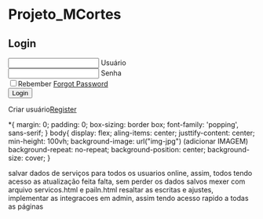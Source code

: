 # Projeto_MCortes

<body>
  <section> 
    <form> 
      <h1>Login</h1>
        <div class = "inputbox">
          <ion-icon name = "mail-ontline"></ion-icon> 
          <input type = "email " required> 
          <label for = "">Usuário</label>
        </div>
      <div class = "inputbox">
        <ion-icon name = "lock-clased-outline"></ion-icon>
        <input type = "password" required>
        <label for = "">Senha</label> 
      </div>
      <div classa = "forget">
        <label for = ""><input type = "checkbox">Rebember</label>
        <a href = "#">Forgot Password</a>
      </div>
      <button>Login</button>
      <div class = "register">
        <p>Criar usuário<a href = "#">Register</a></p>
      </div>
    </form>
  </section>
</body>

*{
margin: 0;
padding: 0;
box-sizing: border box;
font-family: 'popping', sans-serif;
}
body{
display: flex;
aling-items: center;
justtify-content: center; 
min-height: 100vh;
background-image: url("img-jpg") (adicionar IMAGEM)
background-repeat: no-repeat;
background-position: center; 
background-size: cover;
}


salvar dados de serviços para todos os usuarios online, assim, todos tendo acesso as atualização feita falta, sem perder os dados salvos 
mexer com arquivo servicos.html e pailn.html 
resaltar as escritas e ajustes, implementar as integracoes em admin, assim tendo acesso rapido a todas as páginas 
